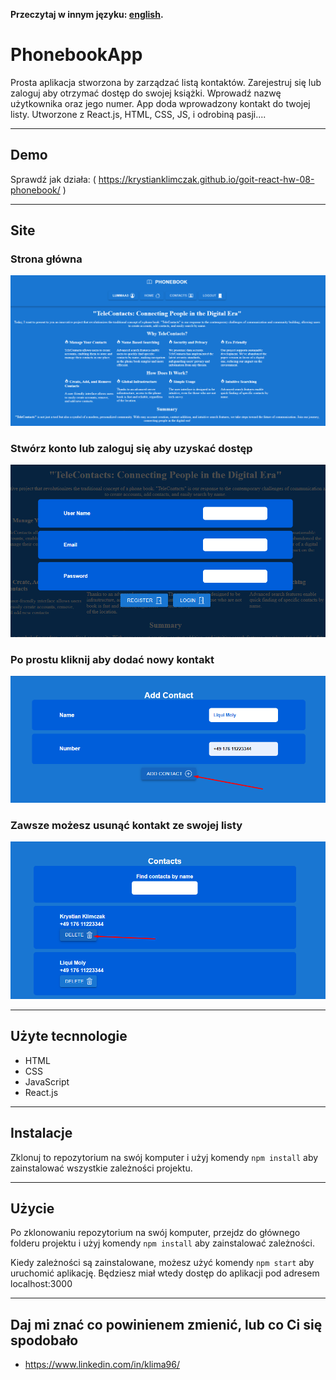 **Przeczytaj w innym języku: [english](README.md).**

# PhonebookApp

Prosta aplikacja stworzona by zarządzać listą kontaktów. Zarejestruj się lub zaloguj aby otrzymać
dostęp do swojej książki. Wprowadź nazwę użytkownika oraz jego numer. App doda wprowadzony kontakt
do twojej listy. Utworzone z React.js, HTML, CSS, JS, i odrobiną pasji....

---

## Demo

Sprawdź jak działa: ( https://krystianklimczak.github.io/goit-react-hw-08-phonebook/ )

---

## Site

### Strona główna

![](./assets/phonebook-main.png)

### Stwórz konto lub zaloguj się aby uzyskać dostęp

![](./assets/phonebook-register.png)

### Po prostu kliknij aby dodać nowy kontakt

![](./assets/phonebook-add.png)

### Zawsze możesz usunąć kontakt ze swojej listy

![](./assets/phonebook-delete.png)

---

## Użyte tecnnologie

- HTML
- CSS
- JavaScript
- React.js

---

## Instalacje

Zklonuj to repozytorium na swój komputer i użyj komendy `npm install` aby zainstalować wszystkie
zależności projektu.

---

## Użycie

Po zklonowaniu repozytorium na swój komputer, przejdz do głównego folderu projektu i użyj komendy
`npm install` aby zainstalować zależności.

Kiedy zależności są zainstalowane, możesz użyć komendy `npm start` aby uruchomić aplikację. Będziesz
miał wtedy dostęp do aplikacji pod adresem localhost:3000

---

## Daj mi znać co powinienem zmienić, lub co Ci się spodobało

- https://www.linkedin.com/in/klima96/
